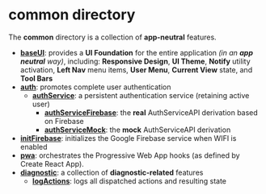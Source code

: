 # common directory

The **common** directory is a collection of **app-neutral** features.

- [**baseUI**](baseUI/README.md): provides a **UI Foundation** for the entire application _(in an **app neutral** way)_,  including: **Responsive Design**, **UI Theme**, **Notify** utility activation, **Left Nav** menu items, **User Menu**, **Current View** state, and **Tool Bars**
- [**auth**](auth/README.md): promotes complete user authentication
  - [**authService**](auth/subFeatures/authService/README.md): a persistent authentication service (retaining active user)
    - [**authServiceFirebase**](auth/subFeatures/authServiceFirebase/AuthServiceFirebase.js): the **real** AuthServiceAPI derivation based on Firebase
    - [**authServiceMock**](auth/subFeatures/authServiceMock/AuthServiceMock.js):             the **mock** AuthServiceAPI derivation
- [**initFirebase**](initFirebase/README.md): initializes the Google Firebase service when WIFI is enabled
- [**pwa**](pwa/README.md): orchestrates the Progressive Web App hooks (as defined by Create React App).
- [**diagnostic**](diagnostic/README.md): a collection of **diagnostic-related** features
  - [**logActions**](diagnostic/logActions/README.md): logs all dispatched actions and resulting state

